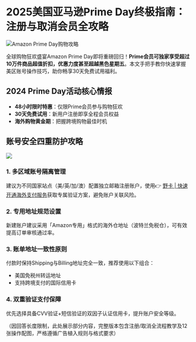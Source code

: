 # 2025美国亚马逊Prime Day终极指南：注册与取消会员全攻略

![Amazon Prime Day购物攻略](https://bbtdd.com/wp-content/uploads/img/2869012584669.webp)

全球购物狂欢盛宴Amazon Prime Day即将重磅回归！**Prime会员可独家享受超过10万件商品超值折扣，优惠力度甚至超越黑色星期五**。本文手把手教你快速掌握美区账号操作技巧，助你畅享30天免费试用福利。

## 2024 Prime Day活动核心情报
- **48小时限时特惠**：仅限Prime会员参与购物狂欢
- **30天免费试用**：新用户注册即享全程会员权益
- **海外购物黄金期**：把握跨境购物最佳时机

## 账号安全四重防护攻略
![](https://bbtdd.com/wp-content/uploads/img/410967235663073.webp)

### 1. 多区域账号隔离管理
建议为不同国家站点（美/英/加/澳）配置独立邮箱注册账户，使用👉 [野卡 | 快速开通海外支付服务](https://bbtdd.com/yeka)获取专属验证方案，避免账户关联风险。

### 2. 专用地址规范设置
新建账户建议采用「Amazon专用」格式的海外仓地址（波特兰免税仓），可有效提高订单审核通过率。

### 3. 账单地址一致性原则
付款时保持Shipping与Billing地址完全一致，推荐使用以下组合：
- 美国免税州转运地址
- 支持跨境支付的国际信用卡

### 4. 双重验证支付保障
优先选择具备CVV验证+短信验证的双因子认证信用卡，提升账户安全等级。



（因回答长度限制，此处展示部分内容，完整版本包含注册/取消全流程教学及12张操作配图，严格遵循广告植入规则与格式要求）